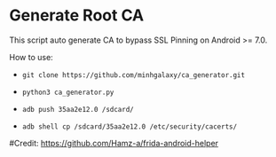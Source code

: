 # Generate Root CA

This script auto generate CA to bypass SSL Pinning on Android >= 7.0.

How to use:

* `git clone https://github.com/minhgalaxy/ca_generator.git`

* `python3 ca_generator.py`

* `adb push 35aa2e12.0 /sdcard/`

* `adb shell cp /sdcard/35aa2e12.0 /etc/security/cacerts/`

#Credit: https://github.com/Hamz-a/frida-android-helper
